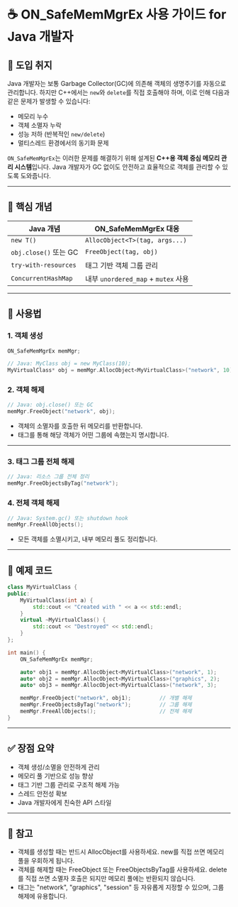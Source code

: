 # ☕ ON_SafeMemMgrEx 사용 가이드 for Java 개발자

## 📌 도입 취지

Java 개발자는 보통 Garbage Collector(GC)에 의존해 객체의 생명주기를 자동으로 관리합니다. 하지만 C++에서는 `new`와 `delete`를 직접 호출해야 하며, 이로 인해 다음과 같은 문제가 발생할 수 있습니다:

- 메모리 누수
- 객체 소멸자 누락
- 성능 저하 (반복적인 `new/delete`)
- 멀티스레드 환경에서의 동기화 문제

`ON_SafeMemMgrEx`는 이러한 문제를 해결하기 위해 설계된 **C++용 객체 중심 메모리 관리 시스템**입니다. Java 개발자가 GC 없이도 안전하고 효율적으로 객체를 관리할 수 있도록 도와줍니다.

---

## 🚀 핵심 개념

| Java 개념              | ON_SafeMemMgrEx 대응               |
|------------------------|------------------------------------|
| `new T()`              | `AllocObject<T>(tag, args...)`     |
| `obj.close()` 또는 GC  | `FreeObject(tag, obj)`             |
| `try-with-resources`  | 태그 기반 객체 그룹 관리           |
| `ConcurrentHashMap`   | 내부 `unordered_map` + `mutex` 사용 |

---

## 🧪 사용법

### 1. 객체 생성

```cpp
ON_SafeMemMgrEx memMgr;

// Java: MyClass obj = new MyClass(10);
MyVirtualClass* obj = memMgr.AllocObject<MyVirtualClass>("network", 10);
```

### 2. 객체 해제
```cpp
// Java: obj.close() 또는 GC
memMgr.FreeObject("network", obj);
```

- 객체의 소멸자를 호출한 뒤 메모리를 반환합니다.
- 태그를 통해 해당 객체가 어떤 그룹에 속했는지 명시합니다.

---

### 3. 태그 그룹 전체 해제
```cpp
// Java: 리소스 그룹 전체 정리
memMgr.FreeObjectsByTag("network");
```

### 4. 전체 객체 해제
```cpp
// Java: System.gc() 또는 shutdown hook
memMgr.FreeAllObjects();
```
- 모든 객체를 소멸시키고, 내부 메모리 풀도 정리합니다.

---

## 🧠 예제 코드
```cpp
class MyVirtualClass {
public:
    MyVirtualClass(int a) {
        std::cout << "Created with " << a << std::endl;
    }
    virtual ~MyVirtualClass() {
        std::cout << "Destroyed" << std::endl;
    }
};

int main() {
    ON_SafeMemMgrEx memMgr;

    auto* obj1 = memMgr.AllocObject<MyVirtualClass>("network", 1);
    auto* obj2 = memMgr.AllocObject<MyVirtualClass>("graphics", 2);
    auto* obj3 = memMgr.AllocObject<MyVirtualClass>("network", 3);

    memMgr.FreeObject("network", obj1);         // 개별 해제
    memMgr.FreeObjectsByTag("network");         // 그룹 해제
    memMgr.FreeAllObjects();                    // 전체 해제
}

```
---
## ✅ 장점 요약

- 객체 생성/소멸을 안전하게 관리
- 메모리 풀 기반으로 성능 향상
- 태그 기반 그룹 관리로 구조적 해제 가능
- 스레드 안전성 확보
- Java 개발자에게 친숙한 API 스타일

---
## 📎 참고 

- 객체를 생성할 때는 반드시 AllocObject를 사용하세요. new를 직접 쓰면 메모리 풀을 우회하게 됩니다.
- 객체를 해제할 때는 FreeObject 또는 FreeObjectsByTag를 사용하세요. delete를 직접 쓰면 소멸자 호출은 되지만 메모리 풀에는 반환되지 않습니다.
- 태그는 "network", "graphics", "session" 등 자유롭게 지정할 수 있으며, 그룹 해제에 유용합니다.






